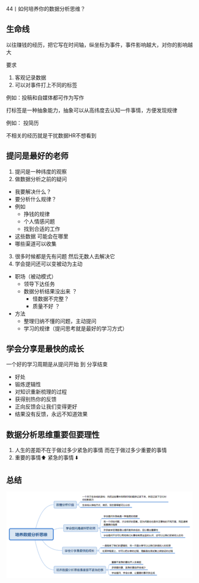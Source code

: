 44丨如何培养你的数据分析思维？

## 生命线
以往赚钱的经历，把它写在时间轴，纵坐标为事件，事件影响越大，对你的影响越大

要求
  1. 客观记录数据
  2. 可以对事件打上不同的标签

例如：投稿和自媒体都可作为写作

打标签是一种抽象能力，抽象可以从高纬度去认知一件事情，方便发现规律

例如： 投简历

不相关的经历就是干扰数据HR不想看到


## 提问是最好的老师

1. 提问是一种纬度的观察
2. 做数据分析之前的疑问
  - 我要解决什么？
  - 要分析什么规律？
  - 例如
    - 挣钱的规律
    - 个人情感问题
    - 找到合适的工作
  - 这些数据  可能会在哪里
  - 哪些渠道可以收集

3. 很多时候都是先有问题 然后无数人去解决它
4. 学会提问还可以变被动为主动
  - 职场（被动模式）
    - 领导下达任务
    - 数据分析结果没出来 ？
      - 怪数据不完整？
      - 质量不好 ？
  - 方法
    - 整理归纳不懂的问题，主动提问
    - 学习的规律（提问思考就是最好的学习方式）

## 学会分享是最快的成长

一个好的学习周期是从提问开始 到 分享结束
  - 好处
   - 锻炼逻辑性
   - 对知识重新梳理的过程
   - 获得别热你的反馈
   - 正向反馈会让我们变得更好
   - 结果没有反馈，永远不知道效果

## 数据分析思维重要但要理性

1. 人生的差距不在于做过多少紧急的事情 而在于做过多少重要的事情
2. 重要的事情⬆️ 紧急的事情 ⬇️

## 总结

![](总结.png)
